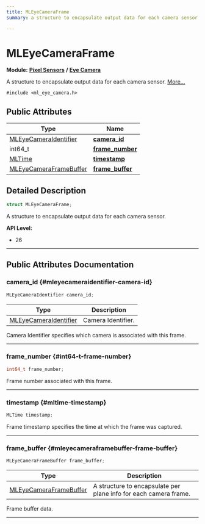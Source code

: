```yaml
---
title: MLEyeCameraFrame
summary: a structure to encapsulate output data for each camera sensor. 

---
```


# MLEyeCameraFrame

**Module:** **[Pixel Sensors](/api-ref/api/Modules/group___pixel_sensors/group___pixel_sensors.md)** **/** **[Eye Camera](/api-ref/api/Modules/group___pixel_sensors/group___e_cam/group___e_cam.md)**



A structure to encapsulate output data for each camera sensor.  [More...](#detailed-description)


`#include <ml_eye_camera.h>`

## Public Attributes

| Type           | Name           |
| -------------- | -------------- |
| [MLEyeCameraIdentifier](/api-ref/api/Modules/group___pixel_sensors/group___e_cam/group___e_cam.md#enums-mleyecameraidentifier) | **[camera_id](/api-ref/api/Modules/group___pixel_sensors/group___e_cam/struct_m_l_eye_camera_frame.md#mleyecameraidentifier-camera-id)**  |
| int64_t | **[frame_number](/api-ref/api/Modules/group___pixel_sensors/group___e_cam/struct_m_l_eye_camera_frame.md#int64-t-frame-number)**  |
| [MLTime](/api-ref/api/Modules/group___common/group___common.md#int64-t-mltime) | **[timestamp](/api-ref/api/Modules/group___pixel_sensors/group___e_cam/struct_m_l_eye_camera_frame.md#mltime-timestamp)**  |
| [MLEyeCameraFrameBuffer](/api-ref/api/Modules/group___pixel_sensors/group___e_cam/struct_m_l_eye_camera_frame_buffer.md) | **[frame_buffer](/api-ref/api/Modules/group___pixel_sensors/group___e_cam/struct_m_l_eye_camera_frame.md#mleyecameraframebuffer-frame-buffer)**  |

## Detailed Description

```cpp
struct MLEyeCameraFrame;
```

A structure to encapsulate output data for each camera sensor. 




**API Level:**
  * 26




-----------
## Public Attributes Documentation

### camera_id {#mleyecameraidentifier-camera-id}

```cpp
MLEyeCameraIdentifier camera_id;
```



| Type | Description |
|--|--|
| [MLEyeCameraIdentifier](/api-ref/api/Modules/group___pixel_sensors/group___e_cam/group___e_cam.md#enums-mleyecameraidentifier) | Camera Identifier.  |


Camera Identifier specifies which camera is associated with this frame. 





-----------

### frame_number {#int64-t-frame-number}

```cpp
int64_t frame_number;
```


Frame number associated with this frame. 





-----------

### timestamp {#mltime-timestamp}

```cpp
MLTime timestamp;
```


Frame timestamp specifies the time at which the frame was captured. 





-----------

### frame_buffer {#mleyecameraframebuffer-frame-buffer}

```cpp
MLEyeCameraFrameBuffer frame_buffer;
```



| Type | Description |
|--|--|
| [MLEyeCameraFrameBuffer](/api-ref/api/Modules/group___pixel_sensors/group___e_cam/struct_m_l_eye_camera_frame_buffer.md) | A structure to encapsulate per plane info for each camera frame.  |


Frame buffer data. 





-----------

